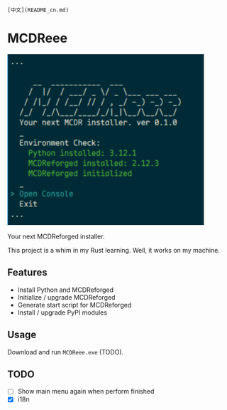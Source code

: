 `[中文](README_cn.md)`

# MCDReee

![Preview](doc/image.png)

Your next MCDReforged installer.

This project is a whim in my Rust learning. Well, it works on my machine.

## Features
- Install Python and MCDReforged
- Initialize / upgrade MCDReforged
- Generate start script for MCDReforged
- Install / upgrade PyPI modules

## Usage

Download and run `MCDReee.exe` (TODO).

## TODO

- [ ] Show main menu again when perform finished
- [x] i18n

